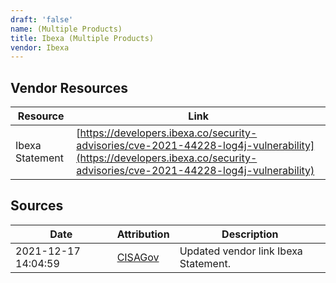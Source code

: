 ```yaml
---
draft: 'false'
name: (Multiple Products)
title: Ibexa (Multiple Products)
vendor: Ibexa
---
```


## Vendor Resources
| Resource | Link |
| --- | --- |
| Ibexa Statement | [https://developers.ibexa.co/security-advisories/cve-2021-44228-log4j-vulnerability](https://developers.ibexa.co/security-advisories/cve-2021-44228-log4j-vulnerability) |



## Sources
| Date | Attribution | Description |
| --- | --- | --- |
| 2021-12-17 14:04:59 | [CISAGov](https://raw.githubusercontent.com/cisagov/log4j-affected-db/develop/README.md) | Updated vendor link Ibexa Statement.  |
